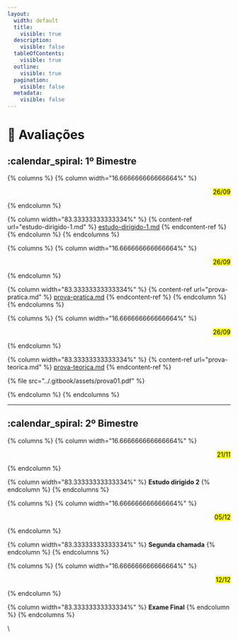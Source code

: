 ```yaml
---
layout:
  width: default
  title:
    visible: true
  description:
    visible: false
  tableOfContents:
    visible: true
  outline:
    visible: true
  pagination:
    visible: false
  metadata:
    visible: false
---
```


# 📝 Avaliações

## :calendar\_spiral: 1º Bimestre

{% columns %}
{% column width="16.666666666666664%" %}
<p align="right"><mark style="color:$success;">26/09</mark></p>
{% endcolumn %}

{% column width="83.33333333333334%" %}
{% content-ref url="estudo-dirigido-1.md" %}
[estudo-dirigido-1.md](estudo-dirigido-1.md)
{% endcontent-ref %}
{% endcolumn %}
{% endcolumns %}

{% columns %}
{% column width="16.666666666666664%" %}
<p align="right"><mark style="color:$success;">26/09</mark></p>
{% endcolumn %}

{% column width="83.33333333333334%" %}
{% content-ref url="prova-pratica.md" %}
[prova-pratica.md](prova-pratica.md)
{% endcontent-ref %}
{% endcolumn %}
{% endcolumns %}

{% columns %}
{% column width="16.666666666666664%" %}
<p align="right"><mark style="color:$success;">26/09</mark></p>
{% endcolumn %}

{% column width="83.33333333333334%" %}
{% content-ref url="prova-teorica.md" %}
[prova-teorica.md](prova-teorica.md)
{% endcontent-ref %}

{% file src="../.gitbook/assets/prova01.pdf" %}


{% endcolumn %}
{% endcolumns %}

***

## :calendar\_spiral: 2º Bimestre

{% columns %}
{% column width="16.666666666666664%" %}
<p align="right"><mark style="color:$success;">21/11</mark> </p>
{% endcolumn %}

{% column width="83.33333333333334%" %}
**Estudo dirigido 2**
{% endcolumn %}
{% endcolumns %}

{% columns %}
{% column width="16.666666666666664%" %}
<p align="right"><mark style="color:$success;">05/12</mark> </p>
{% endcolumn %}

{% column width="83.33333333333334%" %}
**Segunda chamada**
{% endcolumn %}
{% endcolumns %}

{% columns %}
{% column width="16.666666666666664%" %}
<p align="right"><mark style="color:$success;">12/12</mark> </p>
{% endcolumn %}

{% column width="83.33333333333334%" %}
**Exame Final**
{% endcolumn %}
{% endcolumns %}



\




